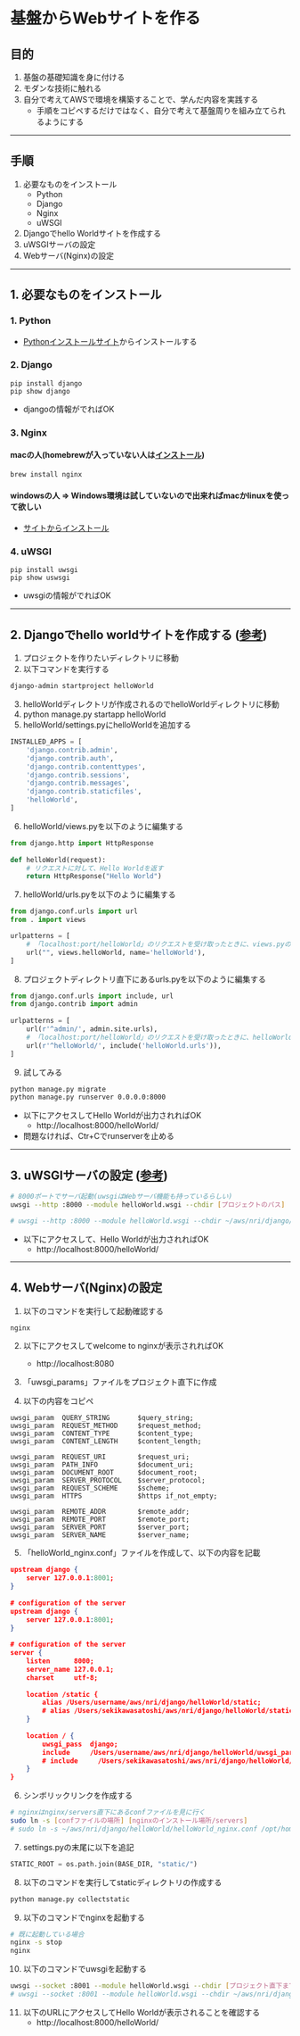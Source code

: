 # 基盤からWebサイトを作る
## 目的
1. 基盤の基礎知識を身に付ける
2. モダンな技術に触れる
3. 自分で考えてAWSで環境を構築することで、学んだ内容を実践する
    - 手順をコピペするだけではなく、自分で考えて基盤周りを組み立てられるようにする

---

## 手順
1. 必要なものをインストール
    - Python
    - Django
    - Nginx
    - uWSGI
2. Djangoでhello Worldサイトを作成する
3. uWSGIサーバの設定
4. Webサーバ(Nginx)の設定

---

## 1. 必要なものをインストール
### 1. Python
- [Pythonインストールサイト](https://www.python.org/downloads/)からインストールする

### 2. Django
```shell
pip install django 
pip show django
```
- djangoの情報がでればOK

### 3. Nginx
#### macの人(homebrewが入っていない人は[インストール](https://brew.sh/index_ja))
```shell
brew install nginx
```

#### windowsの人 ⇒ Windows環境は試していないので出来ればmacかlinuxを使って欲しい
- [サイトからインストール](http://nginx.org/en/download.html)

### 4. uWSGI
```
pip install uwsgi
pip show uswsgi
```
- uwsgiの情報がでればOK

---

## 2. Djangoでhello worldサイトを作成する ([参考](https://docs.djangoproject.com/ja/4.0/intro/tutorial01/))
1. プロジェクトを作りたいディレクトリに移動
2. 以下コマンドを実行する

```sh
django-admin startproject helloWorld
```

3. helloWorldディレクトリが作成されるのでhelloWorldディレクトリに移動
4. python manage.py startapp helloWorld
5. helloWorld/settings.pyにhelloWorldを追加する

```python
INSTALLED_APPS = [
    'django.contrib.admin',
    'django.contrib.auth',
    'django.contrib.contenttypes',
    'django.contrib.sessions',
    'django.contrib.messages',
    'django.contrib.staticfiles',
    'helloWorld',
]
```

6. helloWorld/views.pyを以下のように編集する

```python
from django.http import HttpResponse
 
def helloWorld(request):
    # リクエストに対して、Hello Worldを返す
    return HttpResponse("Hello World")
```

7. helloWorld/urls.pyを以下のように編集する

```python
from django.conf.urls import url
from . import views

urlpatterns = [
    # 「localhost:port/helloWorld」のリクエストを受け取ったときに、views.pyのhelloWorld関数に飛ばす
    url("", views.helloWorld, name='helloWorld'),
]
```
8. プロジェクトディレクトリ直下にあるurls.pyを以下のように編集する

```python
from django.conf.urls import include, url
from django.contrib import admin
 
urlpatterns = [
    url(r'^admin/', admin.site.urls),
    # 「localhost:port/helloWorld」のリクエストを受け取ったときに、helloWorld/urls.pyに飛ばす
    url(r'^helloWorld/', include('helloWorld.urls')),
]
```

9. 試してみる
```sh
python manage.py migrate
python manage.py runserver 0.0.0.0:8000
```

- 以下にアクセスしてHello Worldが出力されればOK
  - http://localhost:8000/helloWorld/
- 問題なければ、Ctr+Cでrunserverを止める

---

## 3. uWSGIサーバの設定 ([参考](https://qiita.com/ming_hentech/items/9e21fe175988448e204b))

```sh
# 8000ポートでサーバ起動(uwsgiはWebサーバ機能も持っているらしい)
uwsgi --http :8000 --module helloWorld.wsgi --chdir [プロジェクトのパス]

# uwsgi --http :8000 --module helloWorld.wsgi --chdir ~/aws/nri/django/helloWorld
```

- 以下にアクセスして、Hello Worldが出力されればOK
  - http://localhost:8000/helloWorld/

---

## 4. Webサーバ(Nginx)の設定
1. 以下のコマンドを実行して起動確認する
```sh
nginx
```

2. 以下にアクセスしてwelcome to nginxが表示されればOK
    - http://localhost:8080


3. 「uwsgi_params」ファイルをプロジェクト直下に作成
4. 以下の内容をコピペ

```
uwsgi_param  QUERY_STRING       $query_string;
uwsgi_param  REQUEST_METHOD     $request_method;
uwsgi_param  CONTENT_TYPE       $content_type;
uwsgi_param  CONTENT_LENGTH     $content_length;
 
uwsgi_param  REQUEST_URI        $request_uri;
uwsgi_param  PATH_INFO          $document_uri;
uwsgi_param  DOCUMENT_ROOT      $document_root;
uwsgi_param  SERVER_PROTOCOL    $server_protocol;
uwsgi_param  REQUEST_SCHEME     $scheme;
uwsgi_param  HTTPS              $https if_not_empty;
 
uwsgi_param  REMOTE_ADDR        $remote_addr;
uwsgi_param  REMOTE_PORT        $remote_port;
uwsgi_param  SERVER_PORT        $server_port;
uwsgi_param  SERVER_NAME        $server_name;
```

5. 「helloWorld_nginx.conf」ファイルを作成して、以下の内容を記載

```json
upstream django {
    server 127.0.0.1:8001;
}
 
# configuration of the server
upstream django {
    server 127.0.0.1:8001;
}
 
# configuration of the server
server {
    listen      8000;
    server_name 127.0.0.1;
    charset     utf-8;
 
    location /static {
        alias /Users/username/aws/nri/django/helloWorld/static;
        # alias /Users/sekikawasatoshi/aws/nri/django/helloWorld/static;
    }
 
    location / {
        uwsgi_pass  django;
        include     /Users/username/aws/nri/django/helloWorld/uwsgi_params;
        # include     /Users/sekikawasatoshi/aws/nri/django/helloWorld/uwsgi_params;
    }
}
```

6. シンボリックリンクを作成する

```sh
# nginxはnginx/servers直下にあるconfファイルを見に行く
sudo ln -s [confファイルの場所] [nginxのインストール場所/servers]
# sudo ln -s ~/aws/nri/django/helloWorld/helloWorld_nginx.conf /opt/homebrew/etc/nginx/servers/
```

7. settings.pyの末尾に以下を追記
```python
STATIC_ROOT = os.path.join(BASE_DIR, "static/")
```

8. 以下のコマンドを実行してstaticディレクトリの作成する


```sh
python manage.py collectstatic
```

9. 以下のコマンドでnginxを起動する

```sh
# 既に起動している場合
nginx -s stop
nginx
```

10. 以下のコマンドでuwsgiを起動する

```sh
uwsgi --socket :8001 --module helloWorld.wsgi --chdir [プロジェクト直下までのパス]
# uwsgi --socket :8001 --module helloWorld.wsgi --chdir ~/aws/nri/django/helloWorld
```

11. 以下のURLにアクセスしてHello Worldが表示されることを確認する
    - http://localhost:8000/helloWorld/
